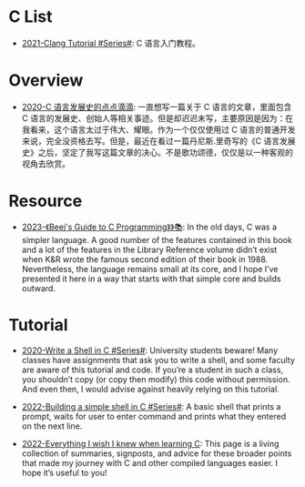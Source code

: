 # C List

- [2021-Clang Tutorial #Series#](https://github.com/wangdoc/clang-tutorial): C 语言入门教程。

# Overview

- [2020-C 语言发展史的点点滴滴](https://mp.weixin.qq.com/s/rJVEKjxIrfiV-nSluvXZVg): 一直想写一篇关于 C 语言的文章，里面包含 C 语言的发展史、创始人等相关事迹。但是却迟迟未写，主要原因是因为：在我看来，这个语言太过于伟大、耀眼。作为一个仅仅使用过 C 语言的普通开发来说，完全没资格去写。但是，最近在看过一篇丹尼斯.里奇写的《C 语言发展史》之后，坚定了我写这篇文章的决心。不是歌功颂德，仅仅是以一种客观的视角去欣赏。

# Resource

- [2023-《Beej's Guide to C Programming》》📚](https://beej.us/guide/bgc/html/split/index.html): In the old days, C was a simpler language. A good number of the features contained in this book and a lot of the features in the Library Reference volume didn’t exist when K&R wrote the famous second edition of their book in 1988. Nevertheless, the language remains small at its core, and I hope I’ve presented it here in a way that starts with that simple core and builds outward.

# Tutorial

- [2020-Write a Shell in C #Series#](https://brennan.io/2015/01/16/write-a-shell-in-c/): University students beware! Many classes have assignments that ask you to write a shell, and some faculty are aware of this tutorial and code. If you’re a student in such a class, you shouldn’t copy (or copy then modify) this code without permission. And even then, I would advise against heavily relying on this tutorial.

- [2022-Building a simple shell in C #Series#](https://blog.ehoneahobed.com/building-a-simple-shell-in-c-part-1): A basic shell that prints a prompt, waits for user to enter command and prints what they entered on the next line.

- [2022-Everything I wish I knew when learning C](https://tmewett.com/c-tips/): This page is a living collection of summaries, signposts, and advice for these broader points that made my journey with C and other compiled languages easier. I hope it’s useful to you!

